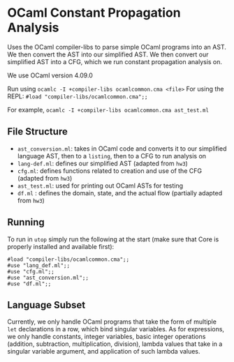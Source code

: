 # OCaml Constant Propagation Analysis

Uses the OCaml compiler-libs to parse simple OCaml programs into an AST. We then convert the AST into our simplified AST. We then convert our simplified AST into a CFG, which we run constant propagation analysis on.

We use OCaml version 4.09.0

Run using `ocamlc -I +compiler-libs ocamlcommon.cma <file>`
For using the REPL: `#load "compiler-libs/ocamlcommon.cma";;`

For example, `ocamlc -I +compiler-libs ocamlcommon.cma ast_test.ml`

## File Structure
- `ast_conversion.ml`: takes in OCaml code and converts it to our simplified language AST, then to a `listing`, then to a CFG to run analysis on
- `lang-def.ml`: defines our simplified AST (adapted from `hw3`)
- `cfg.ml`: defines functions related to creation and use of the CFG (adapted from `hw3`)
- `ast_test.ml`: used for printing out OCaml ASTs for testing
- `df.ml` : defines the domain, state, and the actual flow (partially adapted from `hw3`)

## Running

To run in `utop` simply run the following at the start (make sure that Core is properly installed and available first):
```
#load "compiler-libs/ocamlcommon.cma";;
#use "lang_def.ml";;
#use "cfg.ml";;
#use "ast_conversion.ml";;
#use "df.ml";;
```

## Language Subset
Currently, we only handle OCaml programs that take the form of multiple
`let` declarations in a row, which bind singular variables. As for expressions, we only handle constants, integer variables, basic integer operations (addition, subtraction, multiplication, division), lambda values that take in a singular variable argument, and application of such lambda values.
